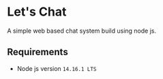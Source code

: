 # Let's Chat

A simple web based chat system build using node js.  

## Requirements
* Node js version `14.16.1 LTS`

